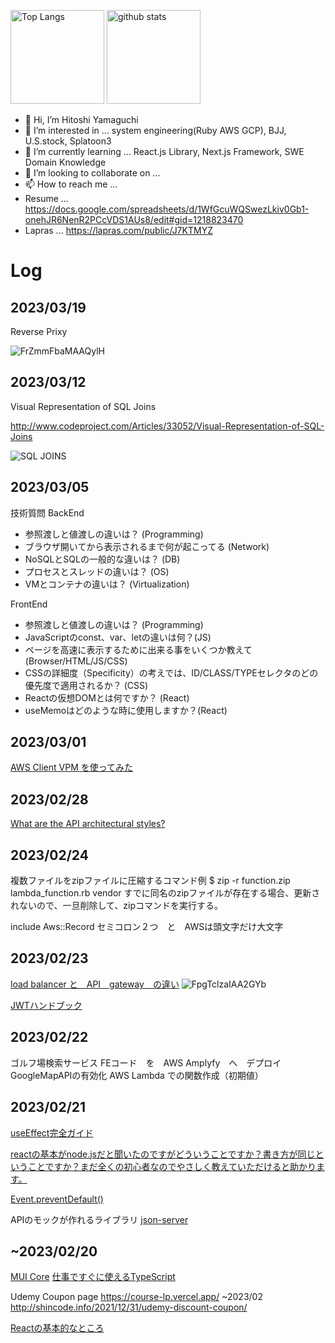 
<p align="left"> 
  <img alt="Top Langs" height="150px" src="https://github-readme-stats.vercel.app/api/top-langs/?username=gaia2013&layout=compact&show_icons=true&theme=onedark" />
  <img alt="github stats" height="150px" src="https://github-readme-stats.vercel.app/api?username=gaia2013&theme=onedark&show_icons=ture" />
</p>

- 👋 Hi, I’m Hitoshi Yamaguchi
- 👀 I’m interested in ... system engineering(Ruby AWS GCP), BJJ, U.S.stock, Splatoon3
- 🌱 I’m currently learning ... React.js Library, Next.js Framework, SWE Domain Knowledge
- 💞️ I’m looking to collaborate on ...
- 📫 How to reach me ... 
- Resume ... https://docs.google.com/spreadsheets/d/1WfGcuWQSwezLkiv0Gb1-onehJR6NenR2PCcVDS1AUs8/edit#gid=1218823470
- Lapras ... https://lapras.com/public/J7KTMYZ

<!---
gaia2013/gaia2013 is a ✨ special ✨ repository because its `README.md` (this file) appears on your GitHub profile.
You can click the Preview link to take a look at your changes.
--->






# Log
## 2023/03/19
Reverse Prixy

![FrZmmFbaMAAQylH](https://user-images.githubusercontent.com/3797539/226154793-cd8516a0-27c8-490a-bf93-e33f05624360.jpeg)

## 2023/03/12
Visual Representation of SQL Joins

http://www.codeproject.com/Articles/33052/Visual-Representation-of-SQL-Joins

![SQL JOINS](https://user-images.githubusercontent.com/3797539/224496103-55d32ce8-ef2e-498a-bbf9-92786085f053.png)

## 2023/03/05
技術質問
BackEnd
- 参照渡しと値渡しの違いは？ (Programming)
- ブラウザ開いてから表示されるまで何が起こってる (Network)
- NoSQLとSQLの一般的な違いは？ (DB)
- プロセスとスレッドの違いは？ (OS)
- VMとコンテナの違いは？ (Virtualization)

FrontEnd

- 参照渡しと値渡しの違いは？ (Programming)
- JavaScriptのconst、var、letの違いは何？(JS)
- ページを高速に表示するために出来る事をいくつか教えて (Browser/HTML/JS/CSS)
- CSSの詳細度（Specificity）の考えでは、ID/CLASS/TYPEセレクタのどの優先度で適用されるか？ (CSS)
- Reactの仮想DOMとは何ですか？ (React)
- useMemoはどのような時に使用しますか？(React)



## 2023/03/01
[AWS Client VPM を使ってみた](https://blog.grasys.io/post/ysato/aws-client-vpn/)

## 2023/02/28
[What are the API architectural styles?](https://twitter.com/alexxubyte/status/1630247687114330120?s=12&t=tkn1SpMofvWD0GXS2U2jaQ)

## 2023/02/24


複数ファイルをzipファイルに圧縮するコマンド例
$ zip -r function.zip lambda_function.rb vendor
すでに同名のzipファイルが存在する場合、更新されないので、一旦削除して、zipコマンドを実行する。

include Aws::Record
セミコロン２つ　と　AWSは頭文字だけ大文字

## 2023/02/23
[load balancer と　API　gateway　の違い](https://twitter.com/alexxubyte/status/1628073067468685313?s=12&t=3Csa7Sbd9fKA22wqJf4bKQ)
![FpgTclzaIAA2GYb](https://user-images.githubusercontent.com/3797539/220834736-bd090658-300c-41f2-82ea-d6d615b6d06c.jpeg)

[JWTハンドブック](https://assets.ctfassets.net/2ntc334xpx65/5HColfm15cUhMmDQnupNzd/30d5913d94e79462043f6d8e3f557351/jwt-handbook-jp.pdf)

## 2023/02/22
ゴルフ場検索サービス
FEコード　を　AWS Amplyfy　へ　デプロイ
GoogleMapAPIの有効化
AWS Lambda での関数作成（初期値）


## 2023/02/21

[useEffect完全ガイド](https://overreacted.io/ja/a-complete-guide-to-useeffect/)

[reactの基本がnode.jsだと聞いたのですがどういうことですか？書き方が同じということですか？まだ全くの初心者なのでやさしく教えていただけると助かります。
](https://qr.ae/prWq9y)

[Event.preventDefault()](https://developer.mozilla.org/ja/docs/Web/API/Event/preventDefault)

APIのモックが作れるライブラリ
[json-server](https://github.com/typicode/json-server)

## ~2023/02/20

[MUI Core](https://mui.com/core/)
[仕事ですぐに使えるTypeScript](https://future-architect.github.io/typescript-guide/)

Udemy Coupon page
https://course-lp.vercel.app/ ~2023/02
http://shincode.info/2021/12/31/udemy-discount-coupon/

[Reactの基本的なところ](https://zenn.dev/miz_dev/articles/4e6baa5b747c5d)
